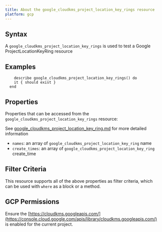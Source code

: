```yaml
---
title: About the google_cloudkms_project_location_key_rings resource
platform: gcp
---
```


## Syntax
A `google_cloudkms_project_location_key_rings` is used to test a Google ProjectLocationKeyRing resource

## Examples
```
    describe google_cloudkms_project_location_key_rings() do
    it { should exist }
  end
```

## Properties
Properties that can be accessed from the `google_cloudkms_project_location_key_rings` resource:

See [google_cloudkms_project_location_key_ring.md](google_cloudkms_project_location_key_ring.md) for more detailed information
  * `names`: an array of `google_cloudkms_project_location_key_ring` name
  * `create_times`: an array of `google_cloudkms_project_location_key_ring` create_time

## Filter Criteria
This resource supports all of the above properties as filter criteria, which can be used
with `where` as a block or a method.

## GCP Permissions

Ensure the [https://cloudkms.googleapis.com/](https://console.cloud.google.com/apis/library/cloudkms.googleapis.com/) is enabled for the current project.
